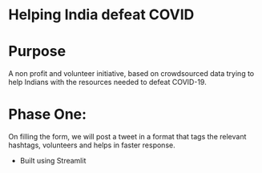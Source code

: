 # Helping India defeat COVID

# Purpose

A non profit and volunteer initiative, based on crowdsourced data trying to help Indians with the resources needed to defeat COVID-19.

# Phase One:

On filling the form, we will post a tweet in a format that tags the relevant hashtags, volunteers and helps in faster response.

- Built using Streamlit

